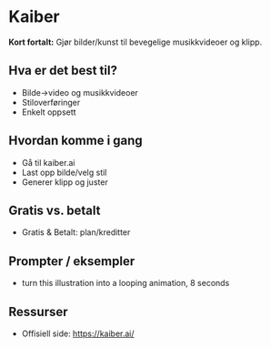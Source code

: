 # Kaiber

**Kort fortalt:** Gjør bilder/kunst til bevegelige musikkvideoer og klipp.

## Hva er det best til?
- Bilde→video og musikkvideoer
- Stiloverføringer
- Enkelt oppsett

## Hvordan komme i gang
- Gå til kaiber.ai
- Last opp bilde/velg stil
- Generer klipp og juster

## Gratis vs. betalt
- Gratis & Betalt: plan/kreditter

## Prompter / eksempler
- turn this illustration into a looping animation, 8 seconds

## Ressurser
- Offisiell side: https://kaiber.ai/
